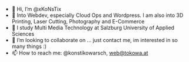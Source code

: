 - 👋 Hi, I’m @xKoNsTix
- 👀 Into Webdev, especially Cloud Ops and Wordpress. I am also into 3D Printing, Laser Cutting, Photography and E-Commerce
- 🌱 I study Multi Media Technology at Salzburg University of Applied Sciences
- 💞️ I’m looking to collaborate on ... just contact me, im interested in so many things :)
- 📫 How to reach me: @konstikowarsch, web@tokowa.at

<!---
xKoNsTix/xKoNsTix is a ✨ special ✨ repository because its `README.md` (this file) appears on your GitHub profile.
You can click the Preview link to take a look at your changes.
--->
